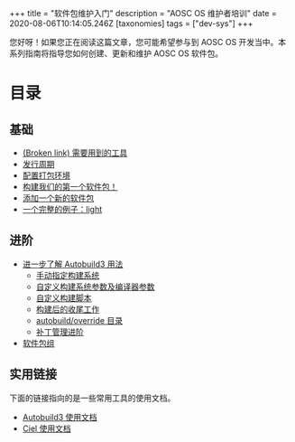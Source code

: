 +++
title = "软件包维护入门"
description = "AOSC OS 维护者培训"
date = 2020-08-06T10:14:05.246Z
[taxonomies]
tags = ["dev-sys"]
+++

您好呀！如果您正在阅读这篇文章，您可能希望参与到 AOSC OS 开发当中。本系列指南将指导您如何创建、更新和维护 AOSC OS 软件包。 

# 目录
## 基础
- [(Broken link) 需要用到的工具](#)
- [发行周期](#)
- [配置打包环境](#)
- [构建我们的第一个软件包！](#)
- [添加一个新的软件包](#)
- [一个完整的例子：light](#)

## 进阶
- [进一步了解 Autobuild3 用法](#)
	- [手动指定构建系统](@/dev/sys/advanced-techniques.md#manually-select-different-build-systems)
	- [自定义构建系统参数及编译器参数](@/dev/sys/advanced-techniques.md#custom-build-system-compiler-parameters)
	- [自定义构建脚本](@/dev/sys/advanced-techniques.md#custom-build-scripts)
	- [构建后的收尾工作](@/dev/sys/advanced-techniques.md#post-build-tweaks)
	- [autobuild/override 目录](@/dev/sys/advanced-techniques.md#the-autobuild-override-directory)
	- [补丁管理进阶](@/dev/sys/advanced-techniques.md#advanced-patch-management)
- [软件包组](@/dev/sys/advanced-techniques.md#dealing-with-package-groups)

## 实用链接

下面的链接指向的是一些常用工具的使用文档。

- [Autobuild3 使用文档](@/dev/sys/autobuild3-manual.md)
- [Ciel 使用文档](@/dev/sys/ciel-manual.md)